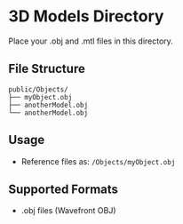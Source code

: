 # 3D Models Directory

Place your .obj and .mtl files in this directory.

## File Structure
```
public/Objects/
├── myObject.obj
├── anotherModel.obj
└── anotherModel.obj
```

## Usage
- Reference files as: `/Objects/myObject.obj`

## Supported Formats
- .obj files (Wavefront OBJ)